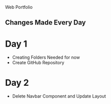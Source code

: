 Web Portfolio

## Changes Made Every Day
# Day 1
- Creating Folders Needed for now
- Create GitHub Repository

# Day 2 
- Delete Navbar Component and Update Layout



